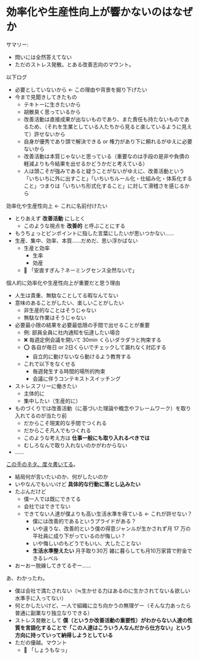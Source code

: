 # 効率化や生産性向上が響かないのはなぜか
サマリー:

- 問いには全然答えてない
- ただのストレス発散。とある改善志向のマウント。

以下ログ

- 必要としていないから ← この理由や背景を掘り下げたい
- 今まで見聞きしてきたもの
  - テキトーに生きたいから
  - 胡散臭く思っているから
  - 改善活動は直接成果が出ないものであり、また責任も持たないものであるため、（それを生業としている人たちから見ると楽しているように見えて）許せないから
  - 自身が優秀であり頭で解決できる or 権力があり下に頼れるがゆえに必要ないから
  - 改善活動は本質じゃないと思っている（重要なのは手段の是非や負債の軽減よりも今結果を出せるかどうかだと考えている）
  - 人は頭こそが強みであると疑うことがないがゆえに、改善活動という「いちいちに外に出すこと」「いちいちルール化・仕組み化・体系化すること」つまりは「いちいち形式化すること」に対して滑稽さを感じるから

効率化や生産性向上 ← これに名前付けたい

- とりあえず **改善活動** にしとく
  - このような視点を **改善的** と呼ぶことにする
- もうちょっとピンポイントに指した言葉にしたいが思いつかない……
- 生産、集中、効率、本質……だめだ、思い浮かばない
  - 生産と効率
    - 生率
    - 効産
  - :poop: 「安直すぎん？ネーミングセンス全然ないで」

個人的に効率化や生産性向上が重要だと思う理由

- 人生は貴重、無駄なことしてる暇なんてない
- 意味のあることがしたい、楽しいことがしたい
  - 非生産的なことはそうじゃない
  - 無駄な作業はそうじゃない
- 必要最小限の結果を必要最低限の手間で出せることが重要
  - 例: 部員全員に社内通知を伝達したい場合
  - :x: 毎週定例会議を開いて 30min くらいダラダラと拘束する
  - :o: 各自が毎日 or 2日くらいでチェックして漏れなく対応する
    - 自立的に動けないなら動けるよう教育する
  - これで以下をなくせる
    - 毎週発生する時間的場所的拘束
    - 会議に伴うコンテキストスイッチング
- ストレスフリーに働きたい
  - 主体的に
  - 集中したい（生産的に）
- ものづくりでは改善活動（に基づいた理論や概念やフレームワーク）を取り入れてるのが当たり前
  - だからこそ現実的な手間でつくれる
  - だからこそ凡人でもつくれる
  - このような考え方は **仕事一般にも取り入れるべきでは**
  - むしろなんで取り入れないのかがわからない
- ……

[この手のネタ、度々書いてる](05_dokuritu_siroyo_free_ni_nareyo.md)。

- 結局何が言いたいのか、何がしたいのか
- いやなんでもいいけど **具体的な行動に落とし込みたい**
- たぶんだけど
  - 僕一人では既にできてる
  - 会社ではできてない
  - できてない人達が僕よりも高い生活水準を得ている ← これが許せない？
    - 僕には改善的であるというプライドがある？
    - いや違うな、改善的という僕の得意ジャンルが生かされず月 17 万の平社員に成り下がっているのが悔しい？
    - いや悔しいのもどうでもいい、大したことない
    - **生活水準整えたい** 月手取り30万 雑に暮らしても月10万家賃で貯金できるレベル
- おーおー脱線してきてるぞー……

あ、わかったわ。

- 僕は会社で満たされない（≒生かせる力はあるのに生かされてない＆欲しい水準手に入ってない）
- 何とかしたいけど、一人で組織に立ち向かうの無理ゲー（そんな力あったら普通に副業なり独立なりできる）
- ストレス発散として **僕（というか改善活動の重要性）がわからない人達の性質を言語化することで「この人達はこういう人なんだから仕方ない」という方向に持っていって納得しようとしている**
- ただの優越。マウント
  - :poop: 「しょうもなっ」
